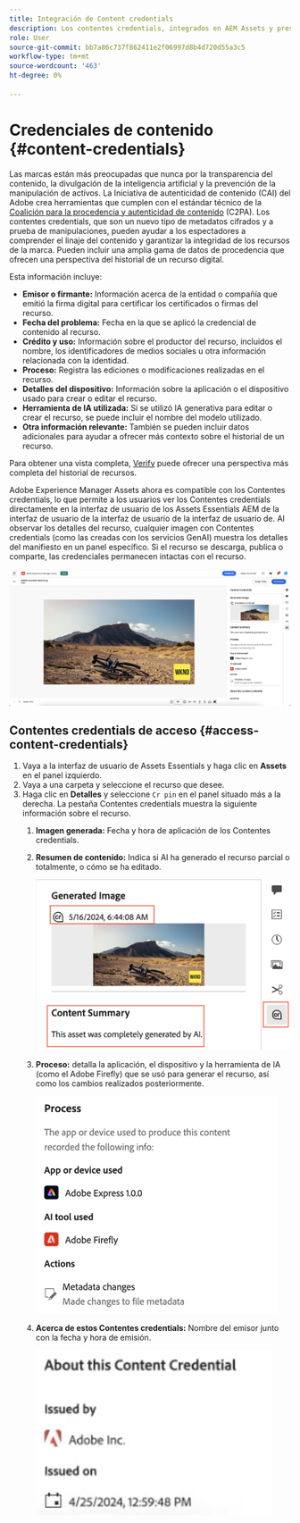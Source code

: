```yaml
---
title: Integración de Content credentials
description: Los contentes credentials, integrados en AEM Assets y presentados en la interfaz de usuario de AEM Assets Essentials, pueden ofrecer contexto en el historial de un recurso, incluido cómo se creó y quién participó en su creación. Al igual que una etiqueta nutricional para el contenido digital, los Contentes credentials pueden ayudar a aumentar la transparencia y generar confianza con las audiencias.
role: User
source-git-commit: bb7a86c737f862411e2f06997d8b4d720d55a3c5
workflow-type: tm+mt
source-wordcount: '463'
ht-degree: 0%

---
```



# Credenciales de contenido {#content-credentials}

Las marcas están más preocupadas que nunca por la transparencia del contenido, la divulgación de la inteligencia artificial y la prevención de la manipulación de activos. La Iniciativa de autenticidad de contenido (CAI) del Adobe crea herramientas que cumplen con el estándar técnico de la [Coalición para la procedencia y autenticidad de contenido](https://c2pa.org/specifications/specifications/1.1/specs/C2PA_Specification.html#_trust_model) (C2PA). Los contentes credentials, que son un nuevo tipo de metadatos cifrados y a prueba de manipulaciones, pueden ayudar a los espectadores a comprender el linaje del contenido y garantizar la integridad de los recursos de la marca. Pueden incluir una amplia gama de datos de procedencia que ofrecen una perspectiva del historial de un recurso digital.

Esta información incluye:

* **Emisor o firmante:** Información acerca de la entidad o compañía que emitió la firma digital para certificar los certificados o firmas del recurso.
* **Fecha del problema:** Fecha en la que se aplicó la credencial de contenido al recurso.
* **Crédito y uso:** Información sobre el productor del recurso, incluidos el nombre, los identificadores de medios sociales u otra información relacionada con la identidad.
* **Proceso:** Registra las ediciones o modificaciones realizadas en el recurso.
* **Detalles del dispositivo:** Información sobre la aplicación o el dispositivo usado para crear o editar el recurso.
* **Herramienta de IA utilizada:** Si se utilizó IA generativa para editar o crear el recurso, se puede incluir el nombre del modelo utilizado.
* **Otra información relevante:** También se pueden incluir datos adicionales para ayudar a ofrecer más contexto sobre el historial de un recurso.

Para obtener una vista completa, [Verify](https://contentcredentials.org/verify) puede ofrecer una perspectiva más completa del historial de recursos.

Adobe Experience Manager Assets ahora es compatible con los Contentes credentials, lo que permite a los usuarios ver los Contentes credentials directamente en la interfaz de usuario de los Assets Essentials AEM de la interfaz de usuario de la interfaz de usuario de la interfaz de usuario de. Al observar los detalles del recurso, cualquier imagen con Contentes credentials (como las creadas con los servicios GenAI) muestra los detalles del manifiesto en un panel específico. Si el recurso se descarga, publica o comparte, las credenciales permanecen intactas con el recurso.

![recursos](/help/using/assets/content-credentials.png)

## Contentes credentials de acceso {#access-content-credentials}

1. Vaya a la interfaz de usuario de Assets Essentials y haga clic en **Assets** en el panel izquierdo.
1. Vaya a una carpeta y seleccione el recurso que desee.
1. Haga clic en **Detalles** y seleccione `Cr pin` en el panel situado más a la derecha. La pestaña Contentes credentials muestra la siguiente información sobre el recurso.
   1. **Imagen generada:** Fecha y hora de aplicación de los Contentes credentials.
   1. **Resumen de contenido:** Indica si AI ha generado el recurso parcial o totalmente, o cómo se ha editado.

      ![resumen de contenido](/help/using/assets/content-credentials1.png)
   1. **Proceso:** detalla la aplicación, el dispositivo y la herramienta de IA (como el Adobe Firefly) que se usó para generar el recurso, así como los cambios realizados posteriormente.

      ![proceso](/help/using/assets/CR-Process.png)
   1. **Acerca de estos Contentes credentials:** Nombre del emisor junto con la fecha y hora de emisión.

      ![emisor](/help/using/assets/CR-issuer.png)